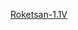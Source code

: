 <a href="https://github.com/Blevent/yordamtest/releases/download/main/sensreader-roketsan-x86-v1.1.zip"> Roketsan-1.1V </a>
